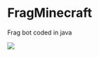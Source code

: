 # FragMinecraft
Frag bot coded in java

[![](https://jitpack.io/v/IshaanRao/FragMinecraft.svg)](https://jitpack.io/#IshaanRao/FragMinecraft)
